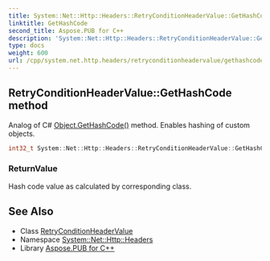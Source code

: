 ```yaml
---
title: System::Net::Http::Headers::RetryConditionHeaderValue::GetHashCode method
linktitle: GetHashCode
second_title: Aspose.PUB for C++
description: 'System::Net::Http::Headers::RetryConditionHeaderValue::GetHashCode method. Analog of C# Object.GetHashCode() method. Enables hashing of custom objects in C++.'
type: docs
weight: 600
url: /cpp/system.net.http.headers/retryconditionheadervalue/gethashcode/
---
```

## RetryConditionHeaderValue::GetHashCode method


Analog of C# [Object.GetHashCode()](../../../system/object/gethashcode/) method. Enables hashing of custom objects.

```cpp
int32_t System::Net::Http::Headers::RetryConditionHeaderValue::GetHashCode() const override
```


### ReturnValue

Hash code value as calculated by corresponding class.

## See Also

* Class [RetryConditionHeaderValue](../)
* Namespace [System::Net::Http::Headers](../../)
* Library [Aspose.PUB for C++](../../../)
